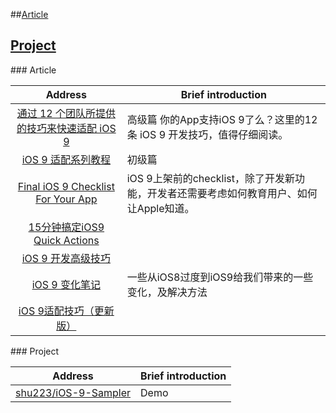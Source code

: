 ##[Article](#article)
## [Project](#project)


###<a name="article"/> Article

| Address |  Brief introduction
|:------:|------|
|[通过 12 个团队所提供的技巧来快速适配 iOS 9](https://realm.io/cn/news/tips-for-ios-9-development/?hmsr=toutiao.io&utm_medium=toutiao.io&utm_source=toutiao.io)| 高级篇 你的App支持iOS 9了么？这里的12条 iOS 9 开发技巧，值得仔细阅读。
|[iOS 9 适配系列教程](https://github.com/ChenYilong/iOS9AdaptationTips)|  初级篇 |
|[Final iOS 9 Checklist For Your App](http://denzhadanov.com/2015/09/08/final-ios-9-checklist-for-your-app/)| iOS 9上架前的checklist，除了开发新功能，开发者还需要考虑如何教育用户、如何让Apple知道。|
|[15分钟搞定iOS9 Quick Actions](http://mp.weixin.qq.com/s?__biz=MjM5NDMzMTcxMg==&mid=212175593&idx=1&sn=887118aaa63d4d364ccf16be9e807a72#rd)| 
|[iOS 9 开发高级技巧](http://www.kuqin.com/shuoit/20150916/348106.html)|
|[iOS 9 变化笔记](http://segmentfault.com/a/1190000003794595?hmsr=toutiao.io&utm_medium=toutiao.io&utm_source=toutiao.io?utm_source=Weibo&utm_medium=shareLink&utm_campaign=socialShare)|一些从iOS8过度到iOS9给我们带来的一些变化，及解决方法|
|[iOS 9适配技巧（更新版）](http://www.cocoachina.com/ios/20150929/13598.html)|
###<a name="project"/> Project

|  Address  |    Brief introduction 
|:---:|---
|[shu223/iOS-9-Sampler](https://github.com/shu223/iOS-9-Sampler) | Demo
